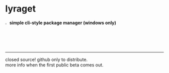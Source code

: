 # lyraget
<img src="https://i.ibb.co/DCvC2pX/lyraget-promptfixed.png" alt="lyraget logo" width="2%"/><b>                                 simple cli-style package manager (windows only)</b>

---------
closed source! github only to distribute.<br>
more info when the first public beta comes out.
